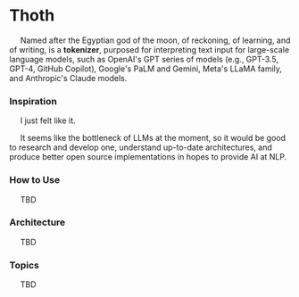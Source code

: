 # Thoth

&nbsp;&nbsp;&nbsp;&nbsp; Named after the Egyptian god of the moon, of reckoning, of learning, and of writing, is a **tokenizer**, purposed for interpreting text input for large-scale language models, such as OpenAI's GPT series of models (e.g., GPT-3.5, GPT-4, GitHub Copilot), Google's PaLM and Gemini, Meta's LLaMA family, and Anthropic's Claude models.

### Inspiration

&nbsp;&nbsp;&nbsp;&nbsp; I just felt like it.

&nbsp;&nbsp;&nbsp;&nbsp; It seems like the bottleneck of LLMs at the moment, so it would be good to research and develop one, understand up-to-date architectures, and produce better open source implementations in hopes to provide AI at NLP.

### How to Use

&nbsp;&nbsp;&nbsp;&nbsp; TBD

### Architecture

&nbsp;&nbsp;&nbsp;&nbsp; TBD

### Topics

&nbsp;&nbsp;&nbsp;&nbsp; TBD

<!-- Template:
- **Languages**: Python, SQL
- **Libraries/Frameworks/Tools**: Pandas, Juypter Notebooks
- <ins>**Other**</ins>:
  - **Concepts**: ER Diagrams, Relational Schema Mapping, Normal Forms, Data Redundancy, Indexes, Database Performance, Multi-classification, Random-Forest Classification, Feature Engineering & Selection -->
